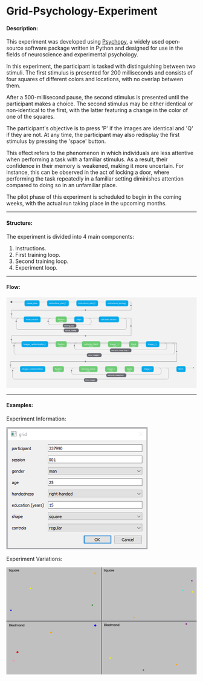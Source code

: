 ﻿# Grid-Psychology-Experiment

#### Description:
This experiment was developed using [Psychopy](https://www.psychopy.org/), a widely used open-source software package written in Python and designed for use in the fields of neuroscience and experimental psychology.

In this experiment, the participant is tasked with distinguishing between two stimuli. The first stimulus is presented for 200 milliseconds and consists of four squares of different colors and locations, with no overlap between them.

After a 500-millisecond pause, the second stimulus is presented until the participant makes a choice. The second stimulus may be either identical or non-identical to the first, with the latter featuring a change in the color of one of the squares.

The participant's objective is to press 'P' if the images are identical and 'Q' if they are not. At any time, the participant may also redisplay the first stimulus by pressing the 'space' button.

This effect refers to the phenomenon in which individuals are less attentive when performing a task with a familiar stimulus. As a result, their confidence in their memory is weakened, making it more uncertain. For instance, this can be observed in the act of locking a door, where performing the task repeatedly in a familiar setting diminishes attention compared to doing so in an unfamiliar place.

The pilot phase of this experiment is scheduled to begin in the coming weeks, with the actual run taking place in the upcoming months.

-----
#### Structure:
The experiment is divided into 4 main components:
1. Instructions.
2. First training loop.
3. Second training loop.
4. Experiment loop.

-----
#### Flow:
![Flow](Images/Flow.png "Flow")

-----
#### Examples:
Experiment Information:

![Experiment Information](Images/ExpInfo.png "Experiment Information")


Experiment Variations:

![Experiment Variations](Images/Example.png "Experiment Variations")

